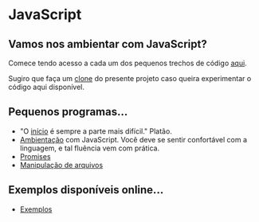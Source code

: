 # JavaScript

## Vamos nos ambientar com JavaScript?

Comece tendo acesso a cada um dos pequenos trechos de código [aqui](primeiro).

Sugiro que faça um [clone](https://asciinema.org/a/161953) do presente projeto caso queira experimentar o código aqui disponível.

## Pequenos programas...
- "O [início](inicio) é sempre a parte mais difícil." Platão.
- [Ambientação](ambientacao) com JavaScript. Você deve se sentir confortável com a linguagem, e tal fluência vem com prática.
- [Promises](promises)
- [Manipulação de arquivos](filesystem)


## Exemplos disponíveis online...
- [Exemplos](exemplos)

